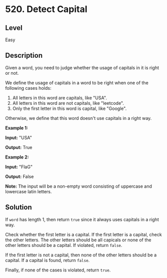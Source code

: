 # 520. Detect Capital
## Level
Easy

## Description
Given a word, you need to judge whether the usage of capitals in it is right or not.

We define the usage of capitals in a word to be right when one of the following cases holds:

1. All letters in this word are capitals, like "USA".
2. All letters in this word are not capitals, like "leetcode".
3. Only the first letter in this word is capital, like "Google".

Otherwise, we define that this word doesn't use capitals in a right way.

**Example 1:**

**Input:** "USA"

**Output:** True

**Example 2:**

**Input:** "FlaG"

**Output:** False

**Note:** The input will be a non-empty word consisting of uppercase and lowercase latin letters.

## Solution
If `word` has length 1, then return `true` since it always uses capitals in a right way.

Check whether the first letter is a capital. If the first letter is a capital, check the other letters. The other letters should be all capicals or none of the other letters should be a capital. If violated, return `false`.

If the first letter is not a capital, then none of the other letters should be a capital. If a capital is found, return `false`.

Finally, if none of the cases is violated, return `true`.
